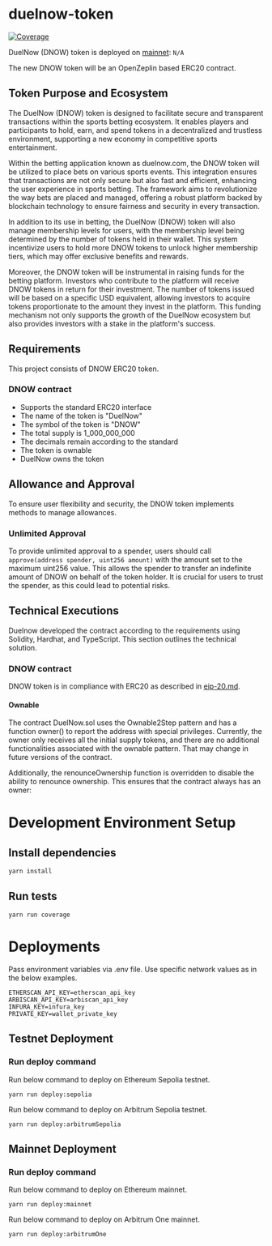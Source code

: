 # duelnow-token

[![Coverage](https://github.com/duelnow/token/actions/workflows/Coverage.yml/badge.svg)](https://github.com/duelnow/token/actions/workflows/Coverage.yml)

DuelNow (DNOW) token is deployed on [mainnet](https://etherscan.io/token): `N/A`

The new DNOW token will be an OpenZeplin based ERC20 contract.

## Token Purpose and Ecosystem

The DuelNow (DNOW) token is designed to facilitate secure and transparent transactions within the sports betting ecosystem. It enables players and participants to hold, earn, and spend tokens in a decentralized and trustless environment, supporting a new economy in competitive sports entertainment.

Within the betting application known as duelnow.com, the DNOW token will be utilized to place bets on various sports events. This integration ensures that transactions are not only secure but also fast and efficient, enhancing the user experience in sports betting. The framework aims to revolutionize the way bets are placed and managed, offering a robust platform backed by blockchain technology to ensure fairness and security in every transaction.

In addition to its use in betting, the DuelNow (DNOW) token will also manage membership levels for users, with the membership level being determined by the number of tokens held in their wallet. This system incentivize users to hold more DNOW tokens to unlock higher membership tiers, which may offer exclusive benefits and rewards.

Moreover, the DNOW token will be instrumental in raising funds for the betting platform. Investors who contribute to the platform will receive DNOW tokens in return for their investment. The number of tokens issued will be based on a specific USD equivalent, allowing investors to acquire tokens proportionate to the amount they invest in the platform. This funding mechanism not only supports the growth of the DuelNow ecosystem but also provides investors with a stake in the platform's success.


## Requirements

This project consists of DNOW ERC20 token.

### DNOW contract

- Supports the standard ERC20 interface
- The name of the token is "DuelNow"
- The symbol of the token is "DNOW"
- The total supply is 1_000_000_000
- The decimals remain according to the standard
- The token is ownable
- DuelNow owns the token

## Allowance and Approval

To ensure user flexibility and security, the DNOW token implements methods to manage allowances. 

### Unlimited Approval

To provide unlimited approval to a spender, users should call `approve(address spender, uint256 amount)` with the amount set to the maximum uint256 value. This allows the spender to transfer an indefinite amount of DNOW on behalf of the token holder. It is crucial for users to trust the spender, as this could lead to potential risks.

## Technical Executions

Duelnow developed the contract according to the requirements using Solidity, Hardhat, and TypeScript. This section outlines the technical solution.

### DNOW contract

DNOW token is in compliance with ERC20 as described in ​[eip-20.md](https://github.com/ethereum/EIPs/blob/master/EIPS/eip-20.md)​. 

#### Ownable

The contract DuelNow.sol uses the Ownable2Step pattern and has a function owner() to report the address with special privileges. Currently, the owner only receives all the initial supply tokens, and there are no additional functionalities associated with the ownable pattern. That may change in future versions of the contract.

Additionally, the renounceOwnership function is overridden to disable the ability to renounce ownership. This ensures that the contract always has an owner:

# Development Environment Setup

## Install dependencies
`yarn install`

## Run tests
`yarn run coverage`

# Deployments

Pass environment variables via .env file.
Use specific network values as in the below examples.

```shell
ETHERSCAN_API_KEY=etherscan_api_key
ARBISCAN_API_KEY=arbiscan_api_key
INFURA_KEY=infura_key
PRIVATE_KEY=wallet_private_key
```

## Testnet Deployment

### Run deploy command

Run below command to deploy on Ethereum Sepolia testnet.

`yarn run deploy:sepolia`

Run below command to deploy on Arbitrum Sepolia testnet.

`yarn run deploy:arbitrumSepolia`

## Mainnet Deployment

### Run deploy command

Run below command to deploy on Ethereum mainnet.

`yarn run deploy:mainnet`

Run below command to deploy on Arbitrum One mainnet.

`yarn run deploy:arbitrumOne`
